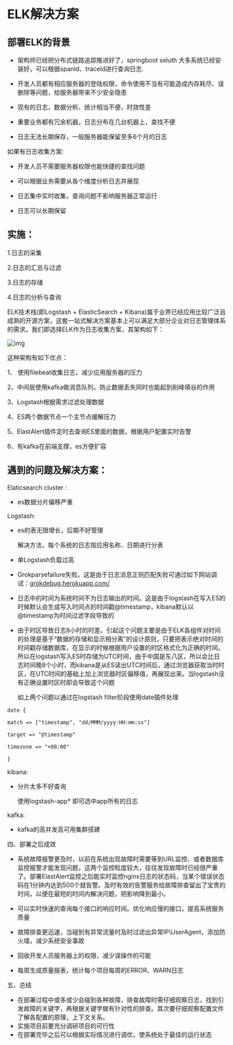 # ELK解决方案

## 部署ELK的背景

- 架构师已经把分布式链路追踪推进好了，springboot seluth  大多系统已经安装好，可以根据spanId、traceId进行查询日志.

- 开发人员都有相应服务器的登陆权限，命令使用不当有可能造成内存耗尽、误删除等问题，给服务器带来不少安全隐患

- 现有的日志，数据分析、统计相当不便，时效性差

- 重要业务都有冗余机器，日志分布在几台机器上，查找不便

- 日志无法长期保存，一般服务器能保留至多6个月的日志



如果有日志收集方案:

- 开发人员不需要服务器权限也能快捷的查找问题

- 可以根据业务需要从各个维度分析日志并展现

- 日志集中实时收集，查询问题不影响服务器正常运行

- 日志可以长期保留



## 实施：

1.日志的采集

2.日志的汇总与过滤

3.日志的存储

4.日志的分析与查询



ELK技术栈(即Logstash + ElasticSearch + Kibana)属于业界已经应用比较广泛且成熟的开源方案，这套一站式解决方案基本上可以满足大部分企业对日志管理体系的需求。我们即选择ELK作为日志收集方案，其架构如下：



![img](https://pic4.zhimg.com/80/v2-8453780905df64756155c50d06cac263_hd.jpg)        

这种架构有如下优点：

1、 使用filebeat收集日志，减少应用服务器的压力

2、中间层使用kafka做消息队列。防止数据丢失同时也能起到削峰填谷的作用

3、Logstash根据需求过滤处理数据

4、ES两个数据节点一个主节点缓解压力

5、ElastAlert插件定时去查询ES里面的数据，根据用户配置实时告警

6、有kafka在前端支撑，es方便扩容



## 遇到的问题及解决方案：

Elaticsearch cluster :

- es数据分片偏移严重


Logstash:

- es的表无限增长，后期不好管理

  解决方法，每个系统的日志按应用名称、日期进行分表

- 单Logstash负载过高

- Grokparsefailure失败。这是由于日志消息正则匹配失败可通过如下网站调试：[grokdebug.herokuapp.com/](http://link.zhihu.com/?target=https%3A//link.juejin.im/%3Ftarget%3Dhttps%253A%252F%252Fgrokdebug.herokuapp.com%252F)

- 日志中的时间为系统时间不为日志输出的时间。这是由于logstash在写入ES的时候默认会生成写入时间点的时间戳@timestamp，kibana默认以@timestamp为时间过滤字段导致的

- 由于时区导致日志8小时的时差。引起这个问题主要是由于ELK各组件对时间的处理是基于“数据的存储和显示相分离”的设计原则，只要把表示绝对时间的时间戳存储数据库，在显示的时候根据用户设置的时区格式化为正确的时间。所以在logstash写入ES时存储为UTC时间，由于中国是东八区，所以会比日志时间晚8个小时，而kibana是从ES读出UTC时间后，通过浏览器获取当时时区，在UTC时间的基础上加上浏览器时区偏移值，再展现出来。当logstash没有正确设置时区时即会导致这个问题

  如上两个问题以通过在logstash filter阶段使用date插件处理

```
date {

match => ["timestamp", "dd/MMM/yyyy:HH:mm:ss"]

target => "@timestamp"

timezone => "+08:00"

}
```

kibana:

- 分片太多不好查询

   使用logstash-app*   即可选中app所有的日志

kafka:

- kafka的高并发高可用集群搭建

   





四、部署之后成效

- 系统故障报警更及时，以前在系统出现故障时需要等到URL监控、或者数据库监控报警才能发现问题，这两个监控粒度较大，往往发现故障时已经很严重了。部署ElastAlert监控之后能实时监控nginx日志的状态码，当某个错误状态码在1分钟内达到500个就告警。及时有效的告警服务给故障排查留出了宝贵的时间，以便在最短的时间内解决问题，把影响降到最小。

- 可以实时快速的查询每个接口的响应时间。优化响应慢的接口，提高系统服务质量
- 故障排查更迅速，当碰到有异常流量时及时过滤出异常IP\UserAgent，添加防火墙，减少系统安全事故
- 回收开发人员服务器上的权限，减少误操作的可能
- 每周生成质量报表，统计每个项目每周的ERROR、WARN日志



五、总结

- 在部署过程中或多或少会碰到各种故障，排查故障时需仔细观察日志，找到引发故障的关键字，再根据关键字做有针对性的排查。其次要仔细观察配置文件了解各配置的原理，上下文关系。
- 实施项目前要充分调研项目的可行性 
- 在部署完毕之后可以根据实际情况进行调优，使系统处于最佳的运行状态